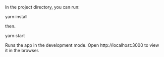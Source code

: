 In the project directory, you can run:

yarn install

then.

yarn start

Runs the app in the development mode.
Open http://localhost:3000 to view it in the browser.
